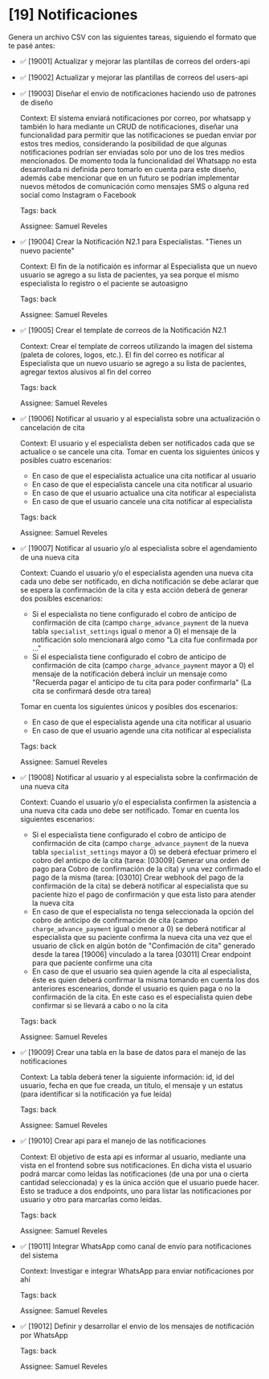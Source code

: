 # [19] Notificaciones

Genera un archivo CSV con las siguientes tareas, siguiendo el formato que te pasé antes:

- ✅ [19001] Actualizar y mejorar las plantillas de correos del orders-api

- ✅ [19002] Actualizar y mejorar las plantillas de correos del users-api

- ✅ [19003] Diseñar el envio de notificaciones haciendo uso de patrones de diseño

  Context: El sistema enviará notificaciones por correo, por whatsapp y también lo hara mediante un CRUD de notificaciones, diseñar una funcionalidad para permitir que las notificaciones se puedan enviar por estos tres medios, considerando la posibilidad de que algunas notificaciones podrían ser enviadas solo por uno de los tres medios mencionados.
  De momento toda la funcionalidad del Whatsapp no esta desarrollada ni definida pero tomarlo en cuenta para este diseño, además cabe mencionar que en un futuro se podrían implementar nuevos métodos de comunicación como mensajes SMS o alguna red social como Instagram o Facebook

  Tags: back

  Assignee: Samuel Reveles

- ✅ [19004] Crear la Notificación N2.1 para Especialistas. "Tienes un nuevo paciente"

  Context: El fin de la notificaión es informar al Especialista que un nuevo usuario se agrego a su lista de pacientes, ya sea porque el mismo especialista lo registro o el paciente se autoasigno

  Tags: back

  Assignee: Samuel Reveles

- ✅ [19005] Crear el template de correos de la Notificación N2.1

  Context: Crear el template de correos utilizando la imagen del sistema (paleta de colores, logos, etc.). El fin del correo es notificar al Especialista que un nuevo usuario se agrego a su lista de pacientes, agregar textos alusivos al fin del correo

  Tags: back

  Assignee: Samuel Reveles

- ✅ [19006] Notificar al usuario y al especialista sobre una actualización o cancelación de cita

  Context: El usuario y el especialista deben ser notificados cada que se actualice o se cancele una cita.
  Tomar en cuenta los siguientes únicos y posibles cuatro escenarios:

  - En caso de que el especialista actualice una cita notificar al usuario
  - En caso de que el especialista cancele una cita notificar al usuario
  - En caso de que el usuario actualice una cita notificar al especialista
  - En caso de que el usuario cancele una cita notificar al especialista

  Tags: back

  Assignee: Samuel Reveles

- ✅ [19007] Notificar al usuario y/o al especialista sobre el agendamiento de una nueva cita

  Context: Cuando el usuario y/o el especialista agenden una nueva cita cada uno debe ser notificado, en dicha notificación se debe aclarar que se espera la confirmación de la cita y esta acción deberá de generar dos posibles escenarios:

  - Si el especialista no tiene configurado el cobro de anticipo de confirmación de cita (campo `charge_advance_payment` de la nueva tabla `specialist_settings` igual o menor a 0) el mensaje de la notificación solo mencionará algo como "La cita fue confirmada por ..."
  - Si el especialista tiene configurado el cobro de anticipo de confirmación de cita (campo `charge_advance_payment` mayor a 0) el mensaje de la notificación deberá incluir un mensaje como "Recuerda pagar el anticipo de tu cita para poder confirmarla" (La cita se confirmará desde otra tarea)

  Tomar en cuenta los siguientes únicos y posibles dos escenarios:

  - En caso de que el especialista agende una cita notificar al usuario
  - En caso de que el usuario agende una cita notificar al especialista

  Tags: back

  Assignee: Samuel Reveles

- ✅ [19008] Notificar al usuario y al especialista sobre la confirmación de una nueva cita

  Context: Cuando el usuario y/o el especialista confirmen la asistencia a una nueva cita cada uno debe ser notificado.
  Tomar en cuenta los siguientes escenarios:

  - Si el especialista tiene configurado el cobro de anticipo de confirmación de cita (campo `charge_advance_payment` de la nueva tabla `specialist_settings` mayor a 0) se deberá efectuar primero el cobro del anticpo de la cita (tarea: [03009] Generar una orden de pago para Cobro de confirmación de la cita) y una vez confirmado el pago de la misma (tarea: [03010] Crear webhook del pago de la confirmación de la cita) se deberá notificar al especialista que su paciente hizo el pago de confirmación y que esta listo para atender la nueva cita
  - En caso de que el especialista no tenga seleccionada la opción del cobro de anticipo de confirmación de cita (campo `charge_advance_payment` igual o menor a 0) se deberá notificar al especialista que su paciente confirma la nueva cita una vez que el usuario de click en algún botón de "Confimación de cita" generado desde la tarea [19006] vinculado a la tarea [03011] Crear endpoint para que paciente confirme una cita
  - En caso de que el usuario sea quien agende la cita al especialista, éste es quien deberá confirmar la misma tomando en cuenta los dos anteriores escenearios, donde el usuario es quien paga o no la confirmación de la cita. En este caso es el especialista quien debe confirmar si se llevará a cabo o no la cita

  Tags: back

  Assignee: Samuel Reveles

- ✅ [19009] Crear una tabla en la base de datos para el manejo de las notificaciones

  Context: La tabla deberá tener la siguiente información: id, id del usuario, fecha en que fue creada, un título, el mensaje y un estatus (para identificar si la notificación ya fue leída)

  Tags: back

  Assignee: Samuel Reveles

- ✅ [19010] Crear api para el manejo de las notificaciones

  Context: El objetivo de esta api es informar al usuario, mediante una vista en el frontend sobre sus notificaciones. En dicha vista el usuario podrá marcar como leídas las notificaciones (de una por una o cierta cantidad seleccionada) y es la única acción que el usuario puede hacer. Esto se traduce a dos endpoints, uno para listar las notificaciones por usuario y otro para marcarlas como leídas.

  Tags: back

  Assignee: Samuel Reveles

- ✅ [19011] Integrar WhatsApp como canal de envío para notificaciones del sistema

  Context: Investigar e integrar WhatsApp para enviar notificaciones por ahí

  Tags: back

  Assignee: Samuel Reveles

- ✅ [19012] Definir y desarrollar el envio de los mensajes de notificación por WhatsApp

  Tags: back

  Assignee: Samuel Reveles
